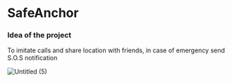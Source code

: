 # SafeAnchor

### Idea of the project 
To imitate calls and share location with friends, in case of emergency send S.O.S notification

![Untitled (5)](https://user-images.githubusercontent.com/82763714/170498892-40b90313-5503-4f91-99bd-759cae9dbf36.png)
